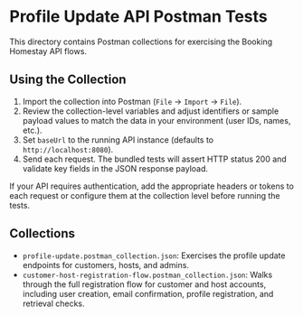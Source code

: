 # Profile Update API Postman Tests

This directory contains Postman collections for exercising the Booking Homestay API flows.

## Using the Collection

1. Import the collection into Postman (`File` → `Import` → `File`).
2. Review the collection-level variables and adjust identifiers or sample payload values to match the data in your environment (user IDs, names, etc.).
3. Set `baseUrl` to the running API instance (defaults to `http://localhost:8080`).
4. Send each request. The bundled tests will assert HTTP status 200 and validate key fields in the JSON response payload.

If your API requires authentication, add the appropriate headers or tokens to each request or configure them at the collection level before running the tests.

## Collections

- `profile-update.postman_collection.json`: Exercises the profile update endpoints for customers, hosts, and admins.
- `customer-host-registration-flow.postman_collection.json`: Walks through the full registration flow for customer and host accounts, including user creation, email confirmation, profile registration, and retrieval checks.

